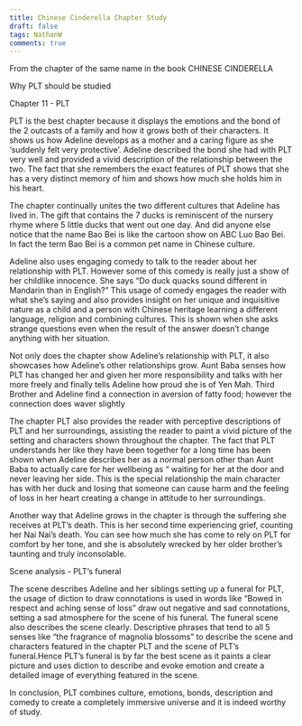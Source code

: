```yaml
---
title: Chinese Cinderella Chapter Study
draft: false
tags: NathanW
comments: true
---
```


From the chapter of the same name in the book CHINESE CINDERELLA

Why PLT should be studied

Chapter 11 - PLT

PLT is the best chapter because it displays the emotions and the bond of the 2 outcasts of a family and how it grows both of their characters. It shows us how Adeline develops as a mother and a caring figure as she ‘suddenly felt very protective’. Adeline described the bond she had with PLT very well and provided a vivid description of the relationship between the two. The fact that she remembers the exact features of PLT shows that she has a very distinct memory of him and shows how much she holds him in his heart.

The chapter continually unites the two different cultures that Adeline has lived in. The gift that contains the 7 ducks is reminiscent of the nursery rhyme where 5 little ducks that  went out one day. And did anyone else notice that the name Bao Bei is like the cartoon show on ABC Luo Bao Bei. In fact the term Bao Bei is a common pet name in Chinese culture.

Adeline also uses engaging comedy to talk to the reader about her relationship with PLT. However some of this comedy is really just a show of her childlike innocence. She says “Do duck quacks sound different in Mandarin than in English?” This usage of comedy engages the reader with what she’s saying and also provides insight on her unique and inquisitive nature as a child and a person with Chinese heritage learning a different language, religion and combining cultures. This is shown when she asks strange questions even when the result of the answer doesn’t change anything with her situation.

Not only does the chapter show Adeline’s relationship with PLT, it also showcases how  Adeline’s other relationships grow. Aunt Baba senses how PLT has changed her and given her more responsibility and talks with her more freely and finally tells Adeline how proud she is of Yen Mah. Third Brother and Adeline find a connection in aversion of fatty food; however the connection does waver slightly

The chapter PLT also provides the reader with perceptive descriptions of PLT and her surroundings, assisting the reader to paint a vivid picture of the setting and characters shown throughout the chapter. The fact that PLT understands her like they have been together for a long time has been shown when Adeline describes her as a normal person other than Aunt Baba to actually care for her wellbeing as “ waiting for her at the door and never leaving her side. This is the special relationship the main character has with her duck and losing that someone can cause harm and the feeling of loss in her heart creating a change in attitude to her surroundings.

Another way that Adeline grows in the chapter is through the suffering she receives at PLT’s death. This is her second time experiencing grief, counting her Nai Nai’s death. You can see how much she has come to rely on PLT for comfort by her tone, and she is absolutely wrecked by her older brother’s taunting and truly inconsolable.

Scene analysis - PLT’s funeral

The scene describes Adeline and her siblings setting up a funeral for PLT, the usage of diction to draw connotations is used in words like “Bowed in respect and aching sense of loss” draw out negative and sad connotations, setting a sad atmosphere for the scene of his funeral. The funeral scene also describes the scene clearly. Descriptive phrases that tend to all 5 senses like “the fragrance of magnolia blossoms” to describe the scene and characters featured in the chapter PLT and the scene of PLT’s funeral.Hence PLT’s funeral is by far the best scene as it paints a clear picture and uses diction to describe and evoke emotion and create a detailed image of everything featured in the scene.

In conclusion, PLT combines culture, emotions, bonds, description and comedy to create a completely immersive universe and it is indeed worthy of study.
